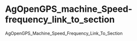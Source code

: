# AgOpenGPS_machine_Speed-frequency_link_to_section
AgOpenGPS_Machine_Speed_Frequency_Link_To_Section
